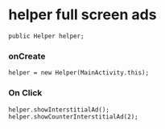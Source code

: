 # helper full screen ads

```
public Helper helper;
```

### onCreate
```
helper = new Helper(MainActivity.this);
```


### On Click 

```
helper.showInterstitialAd();
helper.showCounterInterstitialAd(2);
```
